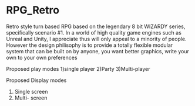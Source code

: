 # RPG_Retro
Retro style turn based RPG based on the legendary 8 bit WIZARDY  series, specifically scenario #1. In a world of high quality game engines such as Unreal and Unity, I appreciate thus will only appeal to a minority of people. However the design philisophy is to provide a totally flexible modular system that can be built on by anyone, you want better graphics, write your own to your own preferences

Proposed play modes
1)single player
2)Party
3)Multi-player

Proposed Display modes
1) Single screen
2) Multi- screen 


